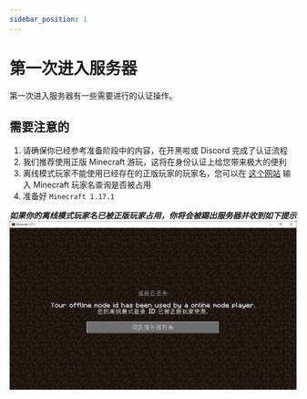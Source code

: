 ```yaml
---
sidebar_position: 1
---
```


# 第一次进入服务器


第一次进入服务器有一些需要进行的认证操作。

## 需要注意的

1. 请确保你已经参考准备阶段中的内容，在开黑啦或 Discord 完成了认证流程
2. 我们推荐使用正版 Minecraft 游玩，这将在身份认证上给您带来极大的便利
3. 离线模式玩家不能使用已经存在的正版玩家的玩家名，您可以在 [这个网站](https://mcuuid.net/) 输入 Minecraft 玩家名查询是否被占用
4. 准备好 `Minecraft 1.17.1`


***如果你的离线模式玩家名已被正版玩家占用，你将会被踢出服务器并收到如下提示***
![player-id-has-been-taken](../../static/img/first-join/player-id-has-been-taken.png)